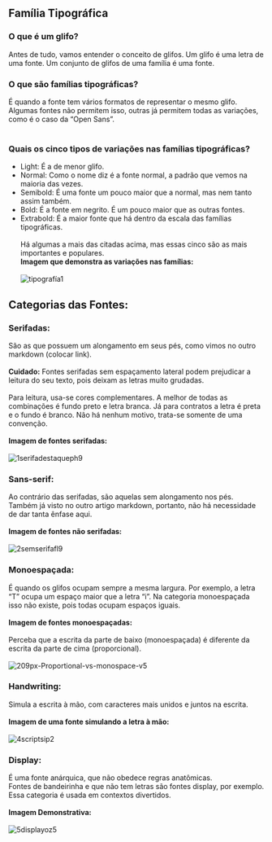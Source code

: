 ## Família Tipográfica
### O que é um glifo?
Antes de tudo, vamos entender o conceito de glifos. Um glifo é uma letra de uma fonte. Um conjunto de glifos de uma família é uma fonte.
### O que são famílias tipográficas?
É quando a fonte tem vários formatos de representar o mesmo glifo. Algumas fontes não permitem isso, outras já permitem todas as variações, como é o caso da “Open Sans”.<br><br>
### Quais os cinco tipos de variações nas famílias tipográficas?
* Light: É a de menor glifo.
* Normal: Como o nome diz é a fonte normal, a padrão que vemos na maioria das vezes.
* Semibold: É uma fonte um pouco maior que a normal, mas nem tanto assim também.
* Bold: É a fonte em negrito. É um pouco maior que as outras fontes.
* Extrabold: É a maior fonte que há dentro da escala das famílias tipográficas.<br><br>
Há algumas a mais das citadas acima, mas essas cinco são as mais importantes e populares.<br>
**Imagem que demonstra as variações nas famílias:**<br><br>
![tipografía1](https://user-images.githubusercontent.com/97858145/160289111-240bba7c-9f74-4336-a327-dfc98c97bf5e.jpg)

## Categorias das Fontes:
### Serifadas:
São as que possuem um alongamento em seus pés, como vimos no outro markdown (colocar link).<br><br>
<strong>Cuidado:</strong> Fontes serifadas sem espaçamento lateral podem prejudicar a leitura do seu texto, pois deixam as letras muito grudadas.<br><br>
Para leitura, usa-se cores complementares. A melhor de todas as combinações é fundo preto e letra branca. Já para contratos a letra é preta e o fundo é branco. Não há nenhum motivo, trata-se somente de uma convenção.<br><br>
**Imagem de fontes serifadas:**<br><br>
![1serifadestaqueph9](https://user-images.githubusercontent.com/97858145/160289068-00059a13-a9cf-4a48-b802-86a170dde339.gif)

### Sans-serif:
Ao contrário das serifadas, são aquelas sem alongamento nos pés. Também já visto no outro artigo markdown, portanto, não há necessidade de dar tanta ênfase aqui.<br><br>
**Imagem de fontes não serifadas:**<br><br>
![2semserifafl9](https://user-images.githubusercontent.com/97858145/160289061-3b7839ac-841a-419e-aff9-a7d9a9420124.gif)

### Monoespaçada:
É quando os glifos ocupam sempre a mesma largura.
Por exemplo, a letra “T” ocupa um espaço maior que a letra “i”. Na categoria monoespaçada isso não existe, pois todas ocupam espaços iguais.<br><br>
**Imagem de fontes monoespaçadas:**<br><br>
Perceba que a escrita da parte de baixo (monoespaçada) é diferente da escrita da parte de cima (proporcional).<br><br>
![209px-Proportional-vs-monospace-v5](https://user-images.githubusercontent.com/97858145/160289023-e33311d2-c052-4a50-b75a-aeb153746c53.jpeg)

### Handwriting:
Simula a escrita à mão, com caracteres mais unidos e juntos na escrita.<br><br>
**Imagem de uma fonte simulando a letra à mão:**<br><br>
![4scriptsip2](https://user-images.githubusercontent.com/97858145/160289018-b6327c52-3496-445c-8d3f-d422fd6bf7b2.jpg)

### Display:
É uma fonte anárquica, que não obedece regras anatômicas.<br>
Fontes de bandeirinha e que não tem letras são fontes display, por exemplo.<br>
Essa categoria é usada em contextos divertidos.<br><br>
**Imagem Demonstrativa:**<br><br>
![5displayoz5](https://user-images.githubusercontent.com/97858145/160288931-a26a8bdc-1c60-47ef-9101-fe5f3db08f82.gif)
